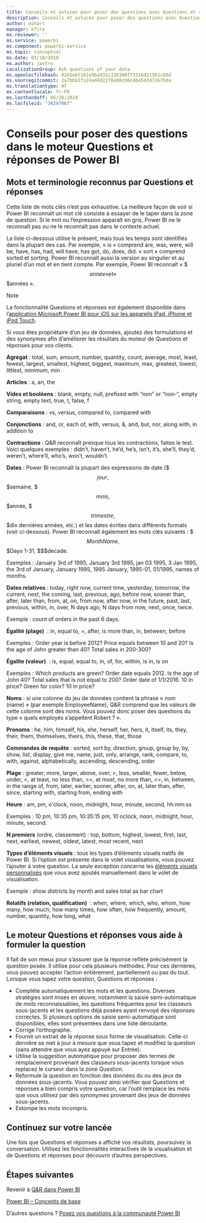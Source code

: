```yaml
---
title: Conseils et astuces pour poser des questions avec Questions et réponses dans Power BI
description: Conseils et astuces pour poser des questions avec Questions et réponses dans Power BI
author: mihart
manager: kfile
ms.reviewer: ''
ms.service: powerbi
ms.component: powerbi-service
ms.topic: conceptual
ms.date: 01/18/2018
ms.author: jastru
LocalizationGroup: Ask questions of your data
ms.openlocfilehash: 0165eb7161e9ba931c336300f73316d215b1c88d
ms.sourcegitcommit: 2a7bbb1fa24a49d2278a90cb0c4be543d7267bda
ms.translationtype: HT
ms.contentlocale: fr-FR
ms.lasthandoff: 06/26/2018
ms.locfileid: "34247067"
---
```

# <a name="tips-for-asking-questions-in-power-bi-qa"></a>Conseils pour poser des questions dans le moteur Questions et réponses de Power BI
## <a name="words-and-terminology-that-qa-recognizes"></a>Mots et terminologie reconnus par Questions et réponses
Cette liste de mots clés n’est pas exhaustive.  La meilleure façon de voir si Power BI reconnaît un mot clé consiste à essayer de le taper dans la zone de question.  Si le mot ou l’expression apparaît en gris, Power BI ne le reconnaît pas ou ne le reconnaît pas dans le contexte actuel.

La liste ci-dessous utilise le présent, mais tous les temps sont identifiés dans la plupart des cas. Par exemple, « is » comprend are, was, were, will be, have, has, had, will have, has got, do, does, did.  « sort » comprend sorted et sorting.  Power BI reconnaît aussi la version au singulier et au pluriel d’un mot et en tient compte. Par exemple, Power BI reconnaît « $$$année » et « $$$années ».

> [!NOTE]
> La fonctionnalité Questions et réponses est également disponible dans l’[application Microsoft Power BI pour iOS sur les appareils iPad, iPhone et iPod Touch](mobile-apps-ios-qna.md).
> 
> 

Si vous êtes propriétaire d’un jeu de données, ajoutez des formulations et des synonymes afin d’améliorer les résultats du moteur de Questions et réponses pour vos clients.

**Agrégat** : total, sum, amount, number, quantity, count, average, most, least, fewest, largest, smallest, highest, biggest, maximum, max, greatest, lowest, littlest, minimum, min

**Articles** : a, an, the

**Vides et booléens** : blank, empty, null, prefixed with “non” or “non-“, empty string, empty text, true, t, false, f

**Comparaisons** : vs, versus, compared to, compared with

**Conjonctions** : and, or, each of, with, versus, &, and, but, nor, along with, in addition to

**Contractions** : Q&R reconnaît presque tous les contractions, faites le test.  Voici quelques exemples : didn’t, haven’t, he’d, he’s, isn’t, it’s, she’ll, they’d, weren’t, where’ll, who’s, won’t, wouldn’t.

**Dates** : Power BI reconnaît la plupart des expressions de date ($$$jour, $$$semaine, $$$mois, $$$année, $$$trimestre, $$$dix dernières années, etc.) et les dates écrites dans différents formats (voir ci-dessous). Power BI reconnaît également les mots clés suivants : $$$MonthName, $$$Days 1-31, $$$decade.

Exemples : January 3rd of 1995, January 3rd 1995, jan 03 1995, 3 Jan 1995, the 3rd of January, January 1995, 1995 January, 1995-01, 01/1995, names of months.

**Dates relatives** : today, right now, current time, yesterday, tomorrow, the current, next, the coming, last, previous, ago, before now, sooner than, after, later than, from, at, on, from now, after now, in the future, past, last, previous, within, in, over, N days ago, N days from now, next, once, twice.

Exemple : count of orders in the past 6 days.

**Égalité (plage)**  : in, equal to, =, after, is more than, in, between, before

Exemples : Order year is before 2012? Price equals between 10 and 20? Is the age of John greater than 40? Total sales in 200-300?

**Égalite (valeur)**  : is, equal, equal to, in, of, for, within, is in, is on

Exemples : Which products are green? Order date equals 2012. Is the age of John 40? Total sales that is not equal to 200? Order date of 1/1/2016. 10 in price? Green for color? 10 in price?

**Noms** : si une colonne du jeu de données contient la phrase « nom (name) » (par exemple EmployeeName), Q&R comprend que les valeurs de cette colonne sont des noms. Vous pouvez donc poser des questions du type « quels employés s’appellent Robert ? ».

**Pronoms** : he, him, himself, his, she, herself, her, hers, it, itself, its, they, their, them, themselves, theirs, this, these, that, those

**Commandes de requête** : sorted, sort by, direction, group, group by, by, show, list, display, give me, name, just, only, arrange, rank, compare, to, with, against, alphabetically, ascending, descending, order

**Plage** : greater, more, larger, above, over, >, less, smaller, fewer, below, under, <,  at least, no less than, >=, at most, no more than, <=, in, between, in the range of, from, later, earlier, sooner, after, on, at, later than, after, since, starting with, starting from, ending with

**Heure** : am, pm, o'clock, noon, midnight, hour, minute, second, hh:mm:ss

Exemples : 10 pm, 10:35 pm, 10:35:15 pm, 10 oclock, noon, midnight, hour, minute, second.

**N premiers** (ordre, classement) : top, bottom, highest, lowest, first, last, next, earliest, newest, oldest, latest, most recent, next

**Types d’éléments visuels** : tous les types d’éléments visuels natifs de Power BI.  Si l’option est présente dans le volet visualisations, vous pouvez l’ajouter à votre question.  La seule exception concerne les [éléments visuels personnalisés](power-bi-custom-visuals.md) que vous avez ajoutés manuellement dans le volet de visualisation.

Exemple : show districts by month and sales total as bar chart

**Relatifs (relation, qualification)**  : when, where, which, who, whom, how many, how much, how many times, how often, how frequently, amount, number, quantity, how long, what

## <a name="qa-helps-you-phrase-the-question"></a>Le moteur Questions et réponses vous aide à formuler la question
Il fait de son mieux pour s’assurer que la réponse reflète précisément la question posée. Il utilise pour cela plusieurs méthodes. Pour ces dernières, vous pouvez accepter l’action entièrement, partiellement ou pas du tout. Lorsque vous tapez votre question, Questions et réponses :

* Complète automatiquement les mots et les questions. Diverses stratégies sont mises en œuvre, notamment la saisie semi-automatique de mots reconnaissables, les questions fréquentes pour les classeurs sous-jacents et les questions déjà posées ayant renvoyé des réponses correctes. Si plusieurs options de saisie semi-automatique sont disponibles, elles sont présentées dans une liste déroulante.
* Corrige l’orthographe.
* Fournit un extrait de la réponse sous forme de visualisation. Celle-ci dernière se met à jour à mesure que vous tapez et modifiez la question (sans attendre que vous ayez appuyé sur Entrée).
* Utilise la suggestion automatique pour proposer des termes de remplacement provenant des classeurs sous-jacents lorsque vous replacez le curseur dans la zone Question.
* Reformule la question en fonction des données du ou des jeux de données sous-jacents. Vous pouvez ainsi vérifier que Questions et réponses a bien compris votre question, car l’outil remplace les mots que vous utilisez par des synonymes provenant des jeux de données sous-jacents.
* Estompe les mots incompris.

## <a name="dont-stop-now"></a>Continuez sur votre lancée
Une fois que Questions et réponses a affiché vos résultats, poursuivez la conversation. Utilisez les fonctionnalités interactives de la visualisation et de Questions et réponses pour découvrir d’autres perspectives.

## <a name="next-steps"></a>Étapes suivantes
Revenir à [Q&R dans Power BI](power-bi-q-and-a.md)  

[Power BI – Concepts de base](service-basic-concepts.md)  

D’autres questions ? [Posez vos questions à la communauté Power BI](http://community.powerbi.com/)


